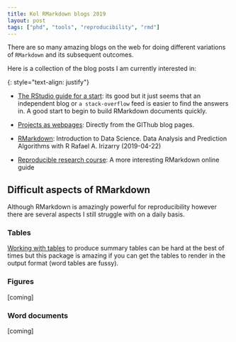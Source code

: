 ```yaml
---
title: Kol RMarkdown blogs 2019
layout: post 
tags: ["phd", "tools", "reproducibility", "rmd"]
---
```


There are so many amazing blogs on the web for doing different variations of `RMarkdown` and its subsequent outcomes.

Here is a collection of the blog posts I am currently interested in:

{: style="text-align: justify"}

- [The RStudio guide for a start](https://rmarkdown.rstudio.com/articles_docx.html/): its good but it just seems that an independent blog or `a stack-overflow` feed is easier to find the answers in. A good start to begin to build RMarkdown documents quickly.

- [Projects as webpages](https://github.blog/2016-08-22-publish-your-project-documentation-with-github-pages/): Directly from the GIThub blog pages.

- [RMarkdown](https://rafalab.github.io/dsbook/reproducible-projects-with-rstudio-and-r-markdown.html): Introduction to Data Science.
Data Analysis and Prediction Algorithms with R
Rafael A. Irizarry (2019-04-22)

- [Reproducible research course](https://repr-res-r.readthedocs.io/en/latest/tut/rmarkdown.html): A more interesting RMarkdown online guide

## Difficult aspects of RMarkdown

Although RMarkdown is amazingly powerful for reproducibility however there are several aspects I still struggle with on a daily basis.

### Tables

[Working with tables](https://cran.r-project.org/web/packages/summarytools/vignettes/Recommendations-rmarkdown.html) to produce summary tables can be hard at the best of times but this package is amazing if you can get the tables to render in the output format (word tables are fussy).

### Figures

[coming]

### Word documents

[coming]